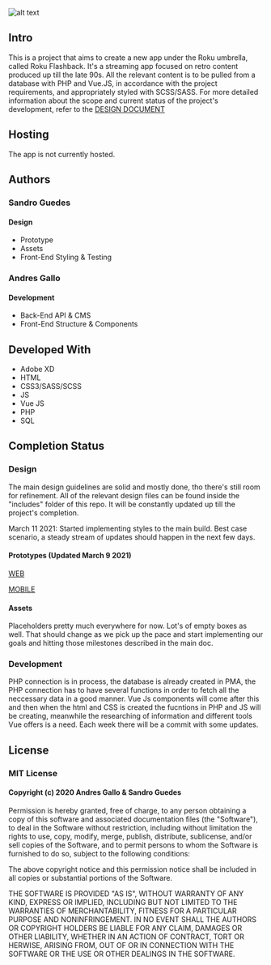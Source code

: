 ![alt text](http://sgs-design.com/temp/imgs/Roku_Logo.png)

## Intro
This is a project that aims to create a new app under the Roku umbrella, called Roku Flashback. It's a streaming app focused on retro content produced up till the late 90s. All the relevant content is to be pulled from a database with PHP and Vue.JS, in accordance with the project requirements, and appropriately styled with SCSS/SASS.
For more detailed information about the scope and current status of the project's development, refer to the [DESIGN DOCUMENT](https://docs.google.com/document/d/1PotuLRZd_NACGDrCuLhelIapcthBduG3xjNqrJ7mCSo/edit?usp=sharing)

## Hosting
The app is not currently hosted.

## Authors
### Sandro Guedes
#### Design
* Prototype
* Assets
* Front-End Styling & Testing

### Andres Gallo
#### Development
* Back-End API & CMS
* Front-End Structure & Components

## Developed With

* Adobe XD
* HTML
* CSS3/SASS/SCSS
* JS
* Vue JS
* PHP
* SQL

## Completion Status
### Design
The main design guidelines are solid and mostly done, tho there's still room for refinement. All of the relevant design files can be found inside the "includes" folder of this repo. It will be constantly updated up till the project's completion.

March 11 2021: Started implementing styles to the main build. Best case scenario, a steady stream of updates should happen in the next few days.

#### Prototypes (Updated March 9 2021)

[WEB](https://xd.adobe.com/view/ea37f2a0-0dd4-4322-8e12-299ff24eecfb-bf64/)

[MOBILE](https://xd.adobe.com/view/adf6bd2b-de6a-4788-9fe9-33e5751e5b37-f8a5/)

#### Assets
Placeholders pretty much everywhere for now. Lot's of empty boxes as well. That should change as we pick up the pace and start implementing our goals and hitting those milestones described in the main doc.

### Development
PHP connection is in process, the database is already created in PMA, the PHP connection has to have several functions in order to fetch all the neccessary data in a good manner. Vue Js components will come after this and then when the html and CSS is created the fucntions in PHP and JS will be creating, meanwhile the researching of information and different tools Vue offers is a need. Each week there will be a commit with some updates.

## License
### MIT License
#### Copyright (c) 2020 Andres Gallo & Sandro Guedes

Permission is hereby granted, free of charge, to any person obtaining a copy of this software and associated documentation files (the "Software"), to deal in the Software without restriction, including without limitation the rights to use, copy, modify, merge, publish, distribute, sublicense, and/or sell copies of the Software, and to permit persons to whom the Software is furnished to do so, subject to the following conditions:

The above copyright notice and this permission notice shall be included in all copies or substantial portions of the Software.

THE SOFTWARE IS PROVIDED "AS IS", WITHOUT WARRANTY OF ANY KIND, EXPRESS OR IMPLIED, INCLUDING BUT NOT LIMITED TO THE WARRANTIES OF MERCHANTABILITY, FITNESS FOR A PARTICULAR PURPOSE AND NONINFRINGEMENT. IN NO EVENT SHALL THE AUTHORS OR COPYRIGHT HOLDERS BE LIABLE FOR ANY CLAIM, DAMAGES OR OTHER LIABILITY, WHETHER IN AN ACTION OF CONTRACT, TORT OR HERWISE, ARISING FROM, OUT OF OR IN CONNECTION WITH THE SOFTWARE OR THE USE OR OTHER DEALINGS IN THE SOFTWARE.
